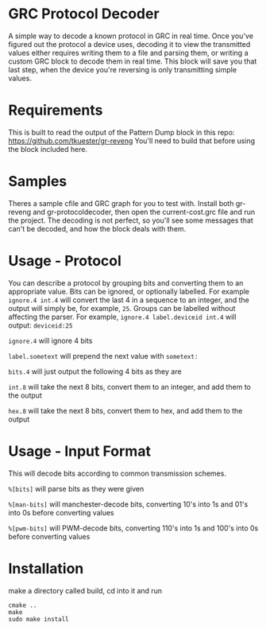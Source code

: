 # GRC Protocol Decoder
A simple way to decode a known protocol in GRC in real time. Once you've figured out the protocol a device uses, decoding it to view the transmitted values either requires writing them to a file and parsing them, or writing a custom GRC block to decode them in real time. This block will save you that last step, when the device you're reversing is only transmitting simple values.

# Requirements
This is built to read the output of the Pattern Dump block in this repo: https://github.com/tkuester/gr-reveng
You'll need to build that before using the block included here.

# Samples
Theres a sample cfile and GRC graph for you to test with. Install both gr-reveng and gr-protocoldecoder, then open the current-cost.grc file and run the project. The decoding is not perfect, so you'll see some messages that can't be decoded, and how the block deals with them.

# Usage - Protocol
You can describe a protocol by grouping bits and converting them to an appropriate value.
Bits can be ignored, or optionally labelled. For example
`ignore.4 int.4` will convert the last 4 in a sequence to an integer, and the 
output will simply be, for example, `25`.
Groups can be labelled without affecting the parser. For example, 
`ignore.4 label.deviceid int.4` will output: `deviceid:25`

`ignore.4` will ignore 4 bits

`label.sometext` will prepend the next value with `sometext:`

`bits.4` will just output the following 4 bits as they are

`int.8` will take the next 8 bits, convert them to an integer, and add them to the output

`hex.8` will take the next 8 bits, convert them to hex, and add them to the output

# Usage - Input Format
This will decode bits according to common transmission schemes. 

`%[bits]` will  parse bits as they were given

`%[man-bits]` will manchester-decode bits, converting 10's into 1s and 01's into 0s before converting values

`%[pwm-bits]` will PWM-decode bits, converting 110's into 1s and 100's into 0s before converting values

# Installation
make a directory called build, cd into it and run
```
cmake ..
make 
sudo make install
```

